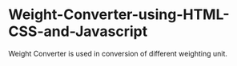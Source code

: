 # Weight-Converter-using-HTML-CSS-and-Javascript
Weight Converter is used in conversion of different weighting unit.

